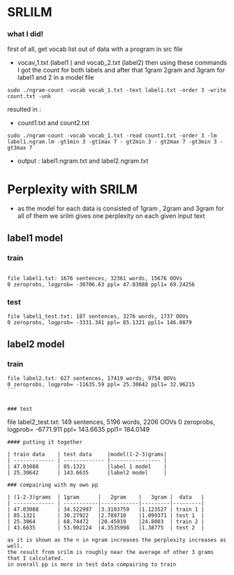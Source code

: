 # SRLILM
### what I did!
first of all, get vocab list out of data with a program in src file
* vocav_1.txt (label1 ) and vocab_2.txt (label2)
then using these commands I got the count for both labels and after that 1gram 2gram and 3gram for label1 and 2 in a model file
```
sudo ./ngram-count -vocab vocab_1.txt -text label1.txt -order 3 -write count.txt -unk
```
resulted in :
* count1.txt and count2.txt

```
sudo ./ngram-count -vocab vocab_1.txt -read count1.txt -order 3 -lm label1.ngram.lm -gt1min 3 -gt1max 7 - gt2min 3 - gt2max 7 -gt3min 3 - gt3max 7
``` 
* output : label1.ngram.txt and label2.ngram.txt
  
# Perplexity with SRILM

* as the model for each data is consisted of 1gram , 2gram and 3gram for all of them we srilm gives one perplexity on each given input text

## label1 model

### train
```

file label1.txt: 1676 sentences, 32361 words, 15676 OOVs
0 zeroprobs, logprob= -30706.63 ppl= 47.03088 ppl1= 69.24256
```
### test
```
file label1_test.txt: 187 sentences, 3276 words, 1737 OOVs
0 zeroprobs, logprob= -3331.341 ppl= 85.1321 ppl1= 146.0879
```

## label2 model

### train
```
file label2.txt: 627 sentences, 17419 words, 9754 OOVs
‍‍0 zeroprobs, logprob= -11635.59 ppl= 25.30642 ppl1= 32.96215
‍‍‍‍‍```


### test
```
file label2_test.txt: 149 sentences, 5196 words, 2206 OOVs
0 zeroprobs, logprob= -6771.911 ppl= 143.6635 ppl1= 184.0149
```
#### putting it together

| train data    | test data     |model(1-2-3)grams|
| ------------- | ------------- |---------------- |
| 47.03088      | 85.1321       |label 1 model	  |
| 25.30642      | 143.6635      |label2 model	  |

### compairing with my own pp

| (1-2-3)grams  | 1gram      |   2gram    |   3gram |  data   | 
| ------------- | -----------|------------|---------|---------|
| 47.03088      | 34.522997  |3.3103759   |1.123527 | train 1 | 	   
| 85.1321       | 30.27922   |2.789710	  |1.099371 | test 1  |
| 25.3064       | 68.74472   |20.45919	  |24.8003  | train 2 |	   
| 43.6635       | 53.902124  |4.3535998	  |1.38775  | test 2  |

as it is shown as the n in ngram increases the perplexity increases as well. 
the result from srilm is roughly near the average of other 3 grams that I calculated.
in overall pp is more in test data compairing to train
 






